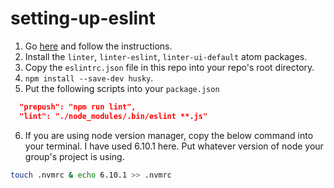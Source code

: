 # setting-up-eslint

1. Go [here](https://www.npmjs.com/package/eslint-config-airbnb) and follow the instructions.
2. Install the `linter`, `linter-eslint`, `linter-ui-default` atom packages.
3. Copy the `eslintrc.json` file in this repo into your repo's root directory.
4. `npm install --save-dev husky`.
5. Put the following scripts into your `package.json`
```json
  "prepush": "npm run lint",
  "lint": "./node_modules/.bin/eslint **.js"
```
6. If you are using node version manager, copy the below command into your terminal. I have used 6.10.1 here. Put whatever version of node your group's project is using.

```bash
touch .nvmrc & echo 6.10.1 >> .nvmrc
```
